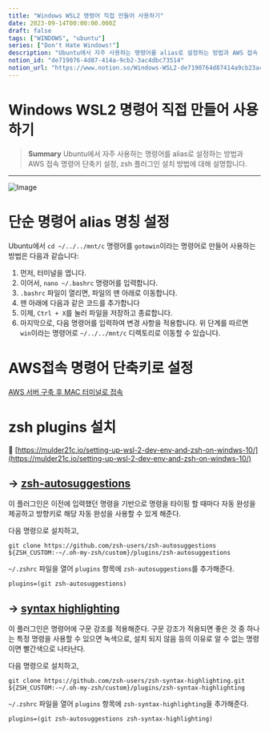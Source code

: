 ```yaml
---
title: "Windows WSL2 명령어 직접 만들어 사용하기"
date: 2023-09-14T00:00:00.000Z
draft: false
tags: ["WINDOWS", "ubuntu"]
series: ["Don't Hate Windows!"]
description: "Ubuntu에서 자주 사용하는 명령어를 alias로 설정하는 방법과 AWS 접속 명령어 단축키 설정, zsh 플러그인 설치 방법에 대해 설명합니다. "
notion_id: "de719076-4d87-414a-9cb2-3ac4dbc73514"
notion_url: "https://www.notion.so/Windows-WSL2-de7190764d87414a9cb23ac4dbc73514"
---
```


# Windows WSL2 명령어 직접 만들어 사용하기

> **Summary**
> Ubuntu에서 자주 사용하는 명령어를 alias로 설정하는 방법과 AWS 접속 명령어 단축키 설정, zsh 플러그인 설치 방법에 대해 설명합니다. 

---

![Image](https://prod-files-secure.s3.us-west-2.amazonaws.com/09ccd4d5-876c-4bba-bbdf-cc77a0a11257/f01f2d3b-078b-4f40-bed7-3a8c010cffbc/Untitled.png?X-Amz-Algorithm=AWS4-HMAC-SHA256&X-Amz-Content-Sha256=UNSIGNED-PAYLOAD&X-Amz-Credential=ASIAZI2LB4665BY23QW6%2F20250724%2Fus-west-2%2Fs3%2Faws4_request&X-Amz-Date=20250724T083737Z&X-Amz-Expires=3600&X-Amz-Security-Token=IQoJb3JpZ2luX2VjEAAaCXVzLXdlc3QtMiJHMEUCID8dRrbn1h67GP34MGpJ5PsCSX1k%2Bv6giKetB%2FT9ZqyaAiEAwarA9B1kRocXiqVMYtQQt9Wzidl%2F%2F58Jp7ejVW8QW2kq%2FwMIKRAAGgw2Mzc0MjMxODM4MDUiDKE7Ah6XEjkfM0U06yrcA1VomdYwfRzO3d%2BGkpMA%2FyC92dBVwL28IBh9nxAJ4xGpbVZNT%2BHjSNIOz6jtttlg6odoqGgwss0jMZEahX3LlDuPkfPDE2ok3McA5NHrskvvrFDY19AIkmcxBRgYOPippbJZ7j3xkbbmF5yZ6jL6cNPCMtUWFljU2sn75Hw1ZgoA8unbqsoiVpztB8k4lqDzoDXtrUjuVibyV9TPDVmSqU0Vlk5m024O%2BGwXiOGmpRB55yNGdWWZfLTSFL0ON6FhDnz3cquF8prP%2BALKD2QIlGYuzftpdj9uzSfUTV3ruc4R5AImZZ%2Fy%2FkRSqDiya9CUpALIhHlEo2hOukVrx4KgpX4vpoBKqwXwMB30pXwWNRC5ucTmt03OdJ4sMz%2FhdPbUspmoTvbm4sUZFR%2FYfUsQeHJw7Sl8%2FhalgnzbcLQ42Q2qD4EE4NEd0zgNCDIyjQe2yX1341TiO5AX1fm3OFaoGralD7yww5AaUvsybt1e85iCs7ZUnNmaOhJ%2FiWviBV%2BHDAIcfrS%2FburaclciugybEatJrZvSz1K9miRRTJkTDu8v%2FRq52Ss5fFQccyPCox5sarAKLJn2H45m1i6FpTuvQr1h2UNdOxtEshGEfNc8Pmy7KMhuKPyebAYWcqR7MJbPh8QGOqUB0ALTdjDS85hsaJAj7rEphpsXEkOY97aJb3bj7aZ8bvhmuU8%2FKN9Ti1hM%2FHePYfmh0lFOe6idcYUGp5nU6D%2BZr0e2dJK%2B2eANqXEfrO%2FtD3axDRHrGW6GvC91tINHeAZN3EL03noSC2ugjmFtdLk%2FzL0lfZqv4Ua9%2F28GydJg39Ob7lP60Id5RUeq1bvbslS6%2Fw4aq9wRHYLuzNktA8YmiAU8AGSu&X-Amz-Signature=19aba78314c6564a6910f328011cbbfb26cbc5fab4e7b5e1abe8f0871729825e&X-Amz-SignedHeaders=host&x-amz-checksum-mode=ENABLED&x-id=GetObject)

# 단순 명령어 alias 명칭 설정

Ubuntu에서 `cd ~/../../mnt/c` 명령어를 `gotowin`이라는 명령어로 만들어 사용하는 방법은 다음과 같습니다:

1. 먼저, 터미널을 엽니다.
1. 이어서, `nano ~/.bashrc` 명령어를 입력합니다.
1. `.bashrc` 파일이 열리면, 파일의 맨 아래로 이동합니다.
1. 맨 아래에 다음과 같은 코드를 추가합니다
1. 이제, `Ctrl + X`를 눌러 파일을 저장하고 종료합니다.
1. 마지막으로, 다음 명령어를 입력하여 변경 사항을 적용합니다.
위 단계를 따르면 `win`이라는 명령어로 `~/../../mnt/c` 디렉토리로 이동할 수 있습니다.


# AWS접속 명령어 단축키로 설정

[AWS 서버 구축 후 MAC 터미널로 접속](https://www.notion.so/f7d98040a8fc4ed4bbc5f8301c5d6ab7) 


# zsh plugins 설치

🔗 [https://mulder21c.io/setting-up-wsl-2-dev-env-and-zsh-on-windws-10/](https://mulder21c.io/setting-up-wsl-2-dev-env-and-zsh-on-windws-10/)

## → [zsh-autosuggestions](https://github.com/zsh-users/zsh-autosuggestions)

이 플러그인은 이전에 입력했던 명령을 기반으로 명령을 타이핑 할 때마다 자동 완성을 제공하고 방향키로 해당 자동 완성을 사용할 수 있게 해준다.

다음 명령으로 설치하고,

```shell
git clone https://github.com/zsh-users/zsh-autosuggestions ${ZSH_CUSTOM:-~/.oh-my-zsh/custom}/plugins/zsh-autosuggestions
```

`~/.zshrc` 파일을 열어 `plugins` 항목에 `zsh-autosuggestions`를 추가해준다.

```plain text
plugins=(git zsh-autosuggestions)
```

## → [syntax highlighting](https://github.com/zsh-users/zsh-syntax-highlighting/)

이 플러그인은 명령어에 구문 강조를 적용해준다. 구문 강조가 적용되면 좋은 것 중 하나는 특정 명령을 사용할 수 있으면 녹색으로, 설치 되지 않음 등의 이유로 알 수 없는 명령이면 빨간색으로 나타난다.

다음 명령으로 설치하고,

```shell
git clone https://github.com/zsh-users/zsh-syntax-highlighting.git ${ZSH_CUSTOM:-~/.oh-my-zsh/custom}/plugins/zsh-syntax-highlighting
```

`~/.zshrc` 파일을 열어 `plugins` 항목에 `zsh-syntax-highlighting`을 추가해준다.

```plain text
plugins=(git zsh-autosuggestions zsh-syntax-highlighting)
```

